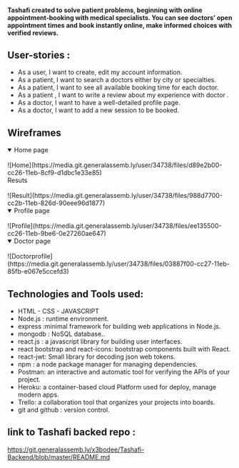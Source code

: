 #### Tashafi created to solve patient problems, beginning with online appointment-booking with medical specialists. You can see doctors’ open appointment times and book instantly online, make informed choices with verified reviews.


## User-stories :
* As a user, I want to create, edit my account information.
* As a patient, I want to search a doctors either by city or specialties.
* As a patient, I want to see all available booking time for each doctor.
* As a patient , I want to write a review about my experience with  doctor . 
* As a doctor, I want to have a well-detailed profile page.
* As a doctor, I want to add a new session to be booked.

## Wireframes
<details open>
<summary>Home page</summary>
<br>
![Home](https://media.git.generalassemb.ly/user/34738/files/d89e2b00-cc26-11eb-8cf9-d1dbc1e33e85)
</details>

<summary> Resuts </summary>
<br>
![Result](https://media.git.generalassemb.ly/user/34738/files/988d7700-cc2b-11eb-826d-90eee96d1877)
</details>

<details open>
<summary>Profile page</summary>
<br>
![Profile](https://media.git.generalassemb.ly/user/34738/files/ee135500-cc26-11eb-9be6-0e27260ae647)
</details>
<details open>

<summary> Doctor page</summary>
<br>
![Doctorprofile](https://media.git.generalassemb.ly/user/34738/files/03887f00-cc27-11eb-85fb-e067e5ccefd3)
</details>

## Technologies and Tools used:
* HTML - CSS - JAVASCRIPT
* Node.js : runtime environment.
* express :minimal framework for building web applications in Node.js.
* mongodb : NoSQL database..
* react.js : a javascript library for building user interfaces.
* react bootstrap and react-icons: bootstrap components built with React. 
* react-jwt: Small library for decoding json web tokens.
* npm : a node package manager for managing dependencies.
* Postman: an interactive and automatic tool for verifying the APIs of your project.
* Heroku:  a container-based cloud Platform used for deploy, manage modern apps. 
* Trello: a collaboration tool that organizes your projects into boards.
* git and github : version control.

## link to Tashafi backed repo :
https://git.generalassemb.ly/x3bodee/Tashafi-Backend/blob/master/README.md 